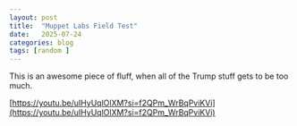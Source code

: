 ```yaml
---
layout: post
title:  "Muppet Labs Field Test"
date:   2025-07-24
categories: blog
tags: [random ]
---
```


This is an awesome piece of fluff, when all of the Trump stuff gets to be too much.

[https://youtu.be/uIHyUqlOlXM?si=f2QPm_WrBqPviKVi](https://youtu.be/uIHyUqlOlXM?si=f2QPm_WrBqPviKVi)
